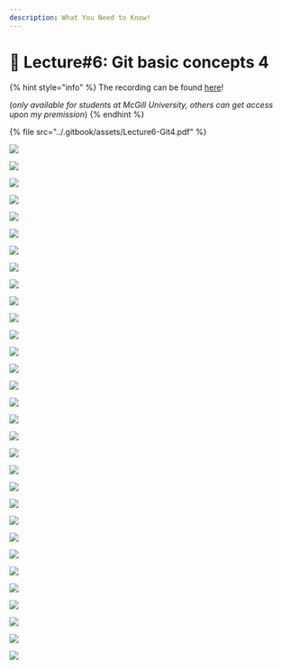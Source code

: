 ```yaml
---
description: What You Need to Know!
---
```


# 🙏 Lecture#6: Git basic concepts 4

{% hint style="info" %}
The recording can be found [here](https://mcgill-my.sharepoint.com/:v:/g/personal/majid\_babaei\_mcgill\_ca/EeQczSuo6Z9Ho01S1GTG\_okBAvi9qTrpmDM0OmSVTYi9lA?e=3uRPe5)!

(_only available for students at McGill University, others can get access upon my premission_)
{% endhint %}

{% file src="../.gitbook/assets/Lecture6-Git4.pdf" %}

![](<../.gitbook/assets/image (264).png>)

![](<../.gitbook/assets/image (265).png>)

![](<../.gitbook/assets/image (266).png>)

![](<../.gitbook/assets/image (267).png>)

![](<../.gitbook/assets/image (268).png>)

![](<../.gitbook/assets/image (269).png>)

![](<../.gitbook/assets/image (270).png>)

![](<../.gitbook/assets/image (271).png>)

![](<../.gitbook/assets/image (272).png>)

![](<../.gitbook/assets/image (273).png>)

![](<../.gitbook/assets/image (274).png>)

![](<../.gitbook/assets/image (275).png>)

![](<../.gitbook/assets/image (276).png>)

![](<../.gitbook/assets/image (277).png>)

![](<../.gitbook/assets/image (278).png>)

![](<../.gitbook/assets/image (279).png>)

![](<../.gitbook/assets/image (280).png>)

![](<../.gitbook/assets/image (281).png>)

![](<../.gitbook/assets/image (282).png>)

![](<../.gitbook/assets/image (283).png>)

![](<../.gitbook/assets/image (284).png>)

![](<../.gitbook/assets/image (285).png>)

![](<../.gitbook/assets/image (286).png>)

![](<../.gitbook/assets/image (287).png>)

![](<../.gitbook/assets/image (288).png>)

![](<../.gitbook/assets/image (289).png>)

![](<../.gitbook/assets/image (290).png>)

![](<../.gitbook/assets/image (291).png>)

![](<../.gitbook/assets/image (292).png>)

![](<../.gitbook/assets/image (293).png>)

![](<../.gitbook/assets/image (294).png>)




